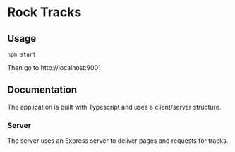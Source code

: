 # Rock Tracks

## Usage
```
npm start
```

Then go to http://localhost:9001


## Documentation

The application is built with Typescript and uses a client/server structure.

### Server

The server uses an Express server to deliver pages and requests for tracks.
